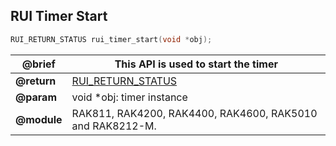 ## RUI Timer Start

```c
RUI_RETURN_STATUS rui_timer_start(void *obj);
```

| **@brief**  | This API is used to start the timer                       |
| ----------- | --------------------------------------------------------- |
| **@return** | [RUI_RETURN_STATUS](../#rui-return-status)                |
| **@param**  | void \*obj: timer instance                                |
| **@module** | RAK811, RAK4200, RAK4400, RAK4600, RAK5010 and RAK8212-M. |
